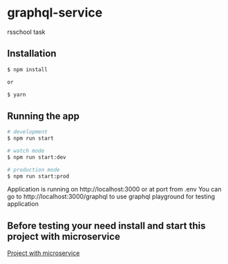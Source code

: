 # graphql-service

rsschool task

## Installation

```bash
$ npm install

or

$ yarn
```

## Running the app

```bash
# development
$ npm run start

# watch mode
$ npm run start:dev

# production mode
$ npm run start:prod
```

Application is running on http://localhost:3000 or at port from .env
You can go to http://localhost:3000/graphql to use graphql playground for testing application

## Before testing your need install and start this project with microservice

[Project with microservice](https://github.com/rolling-scopes-school/node-graphql-service)
